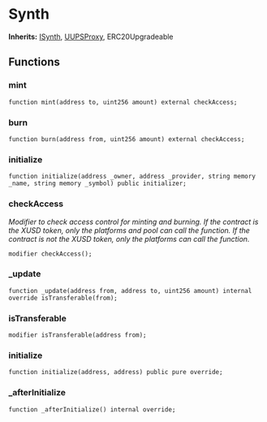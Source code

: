 # Synth


**Inherits:**
[ISynth](/src/interface/platforms/synths/ISynth.sol/interface.ISynth.md), [UUPSProxy](/src/common/_UUPSProxy.sol/abstract.UUPSProxy.md), ERC20Upgradeable


## Functions
### mint


```solidity
function mint(address to, uint256 amount) external checkAccess;
```

### burn


```solidity
function burn(address from, uint256 amount) external checkAccess;
```

### initialize


```solidity
function initialize(address _owner, address _provider, string memory _name, string memory _symbol) public initializer;
```

### checkAccess

*Modifier to check access control for minting and burning.
If the contract is the XUSD token, only the platforms and pool can call the function.
If the contract is not the XUSD token, only the platforms can call the function.*


```solidity
modifier checkAccess();
```

### _update


```solidity
function _update(address from, address to, uint256 amount) internal override isTransferable(from);
```

### isTransferable


```solidity
modifier isTransferable(address from);
```

### initialize


```solidity
function initialize(address, address) public pure override;
```

### _afterInitialize


```solidity
function _afterInitialize() internal override;
```

